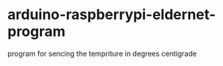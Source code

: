 arduino-raspberrypi-eldernet-program
====================================

program for sencing the tempriture in degrees centigrade
